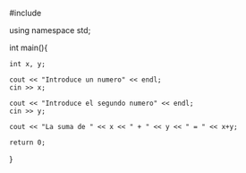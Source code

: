 #include <iostream>

using namespace std;

int main(){
	
	int x, y;

	cout << "Introduce un numero" << endl;
	cin >> x;
	
	cout << "Introduce el segundo numero" << endl;
	cin >> y;

	cout << "La suma de " << x << " + " << y << " = " << x+y;

	return 0;
}
